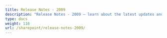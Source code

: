 ```yaml
---
title: Release Notes - 2009
description: "Release Notes - 2009 – learn about the latest updates and fixes."
type: docs
weight: 110
url: /sharepoint/release-notes-2009/
---
```



